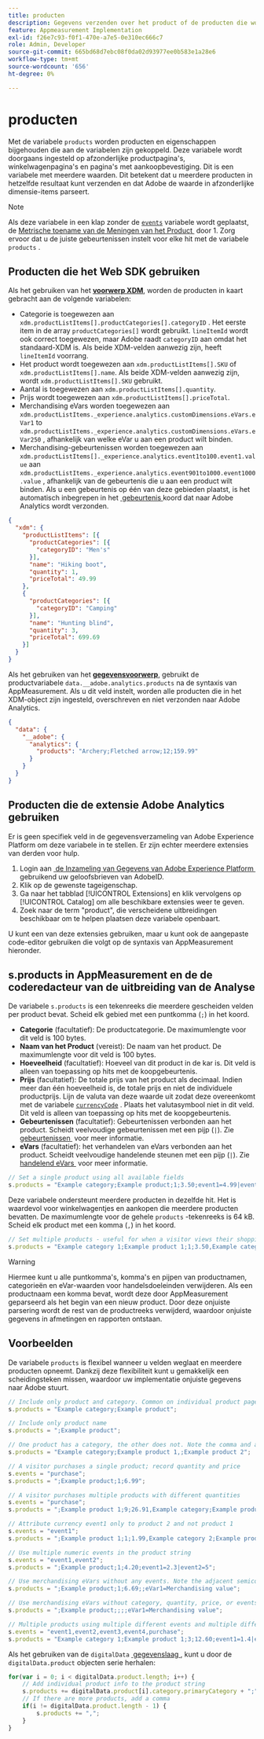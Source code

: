 ```yaml
---
title: producten
description: Gegevens verzenden over het product of de producten die worden weergegeven of in het winkelwagentje.
feature: Appmeasurement Implementation
exl-id: f26e7c93-f0f1-470e-a7e5-0e310ec666c7
role: Admin, Developer
source-git-commit: 665bd68d7ebc08f0da02d93977ee0b583e1a28e6
workflow-type: tm+mt
source-wordcount: '656'
ht-degree: 0%

---
```


# producten

Met de variabele `products` worden producten en eigenschappen bijgehouden die aan de variabelen zijn gekoppeld. Deze variabele wordt doorgaans ingesteld op afzonderlijke productpagina&#39;s, winkelwagenpagina&#39;s en pagina&#39;s met aankoopbevestiging. Dit is een variabele met meerdere waarden. Dit betekent dat u meerdere producten in hetzelfde resultaat kunt verzenden en dat Adobe de waarde in afzonderlijke dimensie-items parseert.

>[!NOTE]
>
>Als deze variabele in een klap zonder de [`events`](events/events-overview.md) variabele wordt geplaatst, de [&#x200B; Metrische toename van de Meningen van het Product &#x200B;](/help/components/metrics/product-views.md) door 1. Zorg ervoor dat u de juiste gebeurtenissen instelt voor elke hit met de variabele `products` .

## Producten die het Web SDK gebruiken

Als het gebruiken van het [**voorwerp XDM**](/help/implement/aep-edge/xdm-var-mapping.md), worden de producten in kaart gebracht aan de volgende variabelen:

* Categorie is toegewezen aan `xdm.productListItems[].productCategories[].categoryID` . Het eerste item in de array `productCategories[]` wordt gebruikt. `lineItemId` wordt ook correct toegewezen, maar Adobe raadt `categoryID` aan omdat het standaard-XDM is. Als beide XDM-velden aanwezig zijn, heeft `lineItemId` voorrang.
* Het product wordt toegewezen aan `xdm.productListItems[].SKU` of `xdm.productListItems[].name`. Als beide XDM-velden aanwezig zijn, wordt `xdm.productListItems[].SKU` gebruikt.
* Aantal is toegewezen aan `xdm.productListItems[].quantity`.
* Prijs wordt toegewezen aan `xdm.productListItems[].priceTotal`.
* Merchandising eVars worden toegewezen aan `xdm.productListItems._experience.analytics.customDimensions.eVars.eVar1` to `xdm.productListItems._experience.analytics.customDimensions.eVars.eVar250` , afhankelijk van welke eVar u aan een product wilt binden.
* Merchandising-gebeurtenissen worden toegewezen aan `xdm.productListItems[]._experience.analytics.event1to100.event1.value` aan `xdm.productListItems._experience.analytics.event901to1000.event1000.value` , afhankelijk van de gebeurtenis die u aan een product wilt binden. Als u een gebeurtenis op één van deze gebieden plaatst, is het automatisch inbegrepen in het [&#x200B; gebeurtenis &#x200B;](events/events-overview.md) koord dat naar Adobe Analytics wordt verzonden.

```json
{
  "xdm": {
    "productListItems": [{
      "productCategories": [{
        "categoryID": "Men's"
      }],
      "name": "Hiking boot",
      "quantity": 1,
      "priceTotal": 49.99
    },
    {
      "productCategories": [{
        "categoryID": "Camping"
      }],
      "name": "Hunting blind",
      "quantity": 3,
      "priceTotal": 699.69
    }]
  }
}
```

Als het gebruiken van het [**gegevensvoorwerp**](/help/implement/aep-edge/data-var-mapping.md), gebruikt de productvariabele `data.__adobe.analytics.products` na de syntaxis van AppMeasurement. Als u dit veld instelt, worden alle producten die in het XDM-object zijn ingesteld, overschreven en niet verzonden naar Adobe Analytics.

```json
{
  "data": {
    "__adobe": {
      "analytics": {
        "products": "Archery;Fletched arrow;12;159.99"
      }
    }
  }
}
```

## Producten die de extensie Adobe Analytics gebruiken

Er is geen specifiek veld in de gegevensverzameling van Adobe Experience Platform om deze variabele in te stellen. Er zijn echter meerdere extensies van derden voor hulp.

1. Login aan [&#x200B; de Inzameling van Gegevens van Adobe Experience Platform &#x200B;](https://experience.adobe.com/data-collection) gebruikend uw geloofsbrieven van AdobeID.
2. Klik op de gewenste tageigenschap.
3. Ga naar het tabblad [!UICONTROL Extensions] en klik vervolgens op [!UICONTROL Catalog] om alle beschikbare extensies weer te geven.
4. Zoek naar de term &quot;product&quot;, die verscheidene uitbreidingen beschikbaar om te helpen plaatsen deze variabele openbaart.

U kunt een van deze extensies gebruiken, maar u kunt ook de aangepaste code-editor gebruiken die volgt op de syntaxis van AppMeasurement hieronder.

## s.products in AppMeasurement en de de coderedacteur van de uitbreiding van de Analyse

De variabele `s.products` is een tekenreeks die meerdere gescheiden velden per product bevat. Scheid elk gebied met een puntkomma (`;`) in het koord.

* **Categorie** (facultatief): De productcategorie. De maximumlengte voor dit veld is 100 bytes.
* **Naam van het Product** (vereist): De naam van het product. De maximumlengte voor dit veld is 100 bytes.
* **Hoeveelheid** (facultatief): Hoeveel van dit product in de kar is. Dit veld is alleen van toepassing op hits met de koopgebeurtenis.
* **Prijs** (facultatief): De totale prijs van het product als decimaal. Indien meer dan één hoeveelheid is, de totale prijs en niet de individuele productprijs. Lijn de valuta van deze waarde uit zodat deze overeenkomt met de variabele [`currencyCode`](../config-vars/currencycode.md) . Plaats het valutasymbool niet in dit veld. Dit veld is alleen van toepassing op hits met de koopgebeurtenis.
* **Gebeurtenissen** (facultatief): Gebeurtenissen verbonden aan het product. Scheidt veelvoudige gebeurtenissen met een pijp (`|`). Zie [&#x200B; gebeurtenissen &#x200B;](events/events-overview.md) voor meer informatie.
* **eVars** (facultatief): het verhandelen van eVars verbonden aan het product. Scheidt veelvoudige handelende steunen met een pijp (`|`). Zie [&#x200B; handelend eVars &#x200B;](evar-merchandising.md) voor meer informatie.

```js
// Set a single product using all available fields
s.products = "Example category;Example product;1;3.50;event1=4.99|event2=5.99;eVar1=Example merchandising value 1|eVar2=Example merchandising value 2";
```

Deze variabele ondersteunt meerdere producten in dezelfde hit. Het is waardevol voor winkelwagentjes en aankopen die meerdere producten bevatten. De maximumlengte voor de gehele `products` -tekenreeks is 64 kB. Scheid elk product met een komma (`,`) in het koord.

```js
// Set multiple products - useful for when a visitor views their shopping cart
s.products = "Example category 1;Example product 1;1;3.50,Example category 2;Example product 2;1;5.99";
```

>[!WARNING]
>
>Hiermee kunt u alle puntkomma&#39;s, komma&#39;s en pijpen van productnamen, categorieën en eVar-waarden voor handelsdoeleinden verwijderen. Als een productnaam een komma bevat, wordt deze door AppMeasurement geparseerd als het begin van een nieuw product. Door deze onjuiste parsering wordt de rest van de productreeks verwijderd, waardoor onjuiste gegevens in afmetingen en rapporten ontstaan.

## Voorbeelden

De variabele `products` is flexibel wanneer u velden weglaat en meerdere producten opneemt. Dankzij deze flexibiliteit kunt u gemakkelijk een scheidingsteken missen, waardoor uw implementatie onjuiste gegevens naar Adobe stuurt.

```js
// Include only product and category. Common on individual product pages
s.products = "Example category;Example product";

// Include only product name
s.products = ";Example product";

// One product has a category, the other does not. Note the comma and adjacent semicolon to omit category
s.products = "Example category;Example product 1,;Example product 2";

// A visitor purchases a single product; record quantity and price
s.events = "purchase";
s.products = ";Example product;1;6.99";

// A visitor purchases multiple products with different quantities
s.events = "purchase";
s.products = ";Example product 1;9;26.91,Example category;Example product 2;4;9.96";

// Attribute currency event1 only to product 2 and not product 1
s.events = "event1";
s.products = ";Example product 1;1;1.99,Example category 2;Example product 2;1;2.69;event1=1.29";

// Use multiple numeric events in the product string
s.events = "event1,event2";
s.products = ";Example product;1;4.20;event1=2.3|event2=5";

// Use merchandising eVars without any events. Note the adjacent semicolons to skip events
s.products = ";Example product;1;6.69;;eVar1=Merchandising value";

// Use merchandising eVars without category, quantity, price, or events
s.products = ";Example product;;;;eVar1=Merchandising value";

// Multiple products using multiple different events and multiple different merchandising eVars
s.events = "event1,event2,event3,event4,purchase";
s.products = "Example category 1;Example product 1;3;12.60;event1=1.4|event2=9;eVar1=Merchandising value|eVar2=Another merchandising value,Example category 2;Example product 2;1;59.99;event3=6.99|event4=1;eVar3=Merchandising value 3|eVar4=Example value four";
```

Als het gebruiken van de `digitalData` [&#x200B; gegevenslaag &#x200B;](../../prepare/data-layer.md), kunt u door de `digitalData.product` objecten serie herhalen:

```js
for(var i = 0; i < digitalData.product.length; i++) {
    // Add individual product info to the product string
    s.products += digitalData.product[i].category.primaryCategory + ";" + digitalData.product[i].productInfo.productName;
    // If there are more products, add a comma
    if(i != digitalData.product.length - 1) {
        s.products += ",";
    }
}
```
